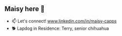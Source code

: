 ## Maisy here 👋


- 📫 Let's connect! www.linkedin.com/in/maisy-capps
- 🐕 Lapdog in Residence: Terry, senior chihuahua
